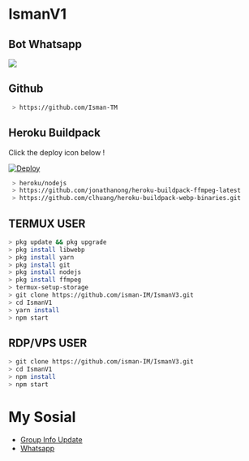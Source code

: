 # IsmanV1
## Bot Whatsapp

<p align="center">
	<img src="https://telegra.ph/file/c7678f1c322c7bd014fce.jpg" style="margin-left: auto;margin-right: auto;display: block;">
</p>

## Github
```bash
 > https://github.com/Isman-TM
```

## Heroku Buildpack

Click the deploy icon below !

[![Deploy](https://www.herokucdn.com/deploy/button.svg)](https://heroku.com/deploy?template=https://github.com/isman-IM/IsmanV3)

```bash
 > heroku/nodejs
 > https://github.com/jonathanong/heroku-buildpack-ffmpeg-latest
 > https://github.com/clhuang/heroku-buildpack-webp-binaries.git
```

## TERMUX USER
```bash
> pkg update && pkg upgrade
> pkg install libwebp
> pkg install yarn
> pkg install git
> pkg install nodejs
> pkg install ffmpeg
> termux-setup-storage
> git clone https://github.com/isman-IM/IsmanV3.git
> cd IsmanV1
> yarn install
> npm start
```

## RDP/VPS USER
```bash 
> git clone https://github.com/isman-IM/IsmanV3.git
> cd IsmanV1
> npm install
> npm start
```

# My Sosial
- [Group Info Update](https://chat.whatsapp.com/I9lQWN2EoUU3nLTC0TriJO)
- [Whatsapp ](https://wa.me/6282237949722)
